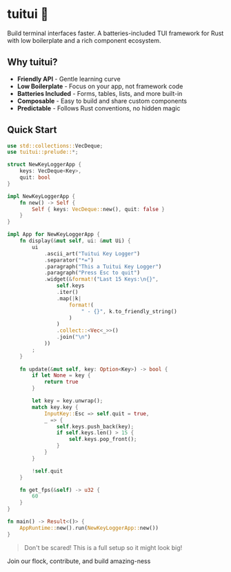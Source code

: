 # tuitui 🐧

Build terminal interfaces faster. A batteries-included TUI framework for Rust 
with low boilerplate and a rich component ecosystem.

## Why tuitui?

- **Friendly API** - Gentle learning curve
- **Low Boilerplate** - Focus on your app, not framework code
- **Batteries Included** - Forms, tables, lists, and more built-in
- **Composable** - Easy to build and share custom components
- **Predictable** - Follows Rust conventions, no hidden magic

## Quick Start

```rust
use std::collections::VecDeque;
use tuitui::prelude::*;

struct NewKeyLoggerApp {
    keys: VecDeque<Key>,
    quit: bool
}

impl NewKeyLoggerApp {
    fn new() -> Self {
        Self { keys: VecDeque::new(), quit: false }
    }
}

impl App for NewKeyLoggerApp {
    fn display(&mut self, ui: &mut Ui) {
        ui
            .ascii_art("Tuitui Key Logger")
            .separator("*=")
            .paragraph("This a Tuitui Key Logger")
            .paragraph("Press Esc to quit")
            .widget(&format!("Last 15 Keys:\n{}", 
                self.keys
                .iter()
                .map(|k| 
                    format!(
                        " - {}", k.to_friendly_string()
                    )
                )
                .collect::<Vec<_>>()
                .join("\n")
            ))
        ;
    }
    
    fn update(&mut self, key: Option<Key>) -> bool {
        if let None = key {
            return true
        }

        let key = key.unwrap();
        match key.key {
            InputKey::Esc => self.quit = true,
            _ => {
                self.keys.push_back(key);
                if self.keys.len() > 15 {
                    self.keys.pop_front();
                }
            }
        }

        !self.quit
    }

    fn get_fps(&self) -> u32 {
        60
    }
}

fn main() -> Result<()> {
    AppRuntime::new().run(NewKeyLoggerApp::new())
}
```

> Don't be scared! This is a full setup so it might look big!

Join our flock, contribute, and build amazing-ness